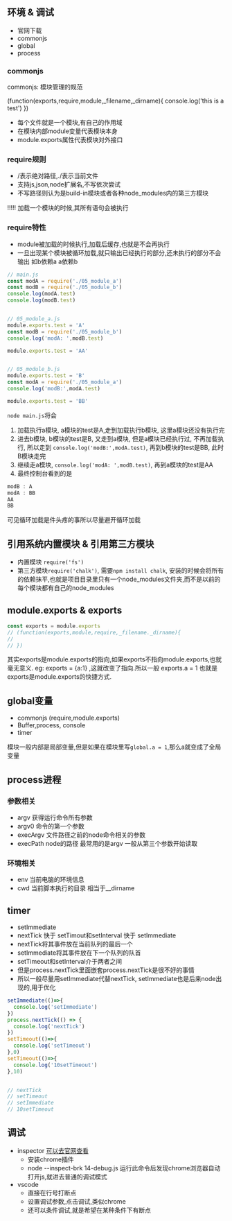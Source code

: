 ## 环境 & 调试
* 官网下载
* commonjs
* global
* process

### commonjs
commonjs: 模块管理的规范

(function(exports,require,module,_filename,_dirname){
    console.log('this is a test')
})

* 每个文件就是一个模块,有自己的作用域
* 在模块内部module变量代表模块本身
* module.exports属性代表模块对外接口

### require规则
* /表示绝对路径,./表示当前文件
* 支持js,json,node扩展名,不写依次尝试
* 不写路径则认为是build-in模块或者各种node_modules内的第三方模块

!!!!! 加载一个模块的时候,其所有语句会被执行

### require特性
* module被加载的时候执行,加载后缓存,也就是不会再执行
* 一旦出现某个模块被循环加载,就只输出已经执行的部分,还未执行的部分不会输出
如b依赖a a依赖b

```js
// main.js
const modA = require('./05_module_a')
const modB = require('./05_module_b')
console.log(modA.test)
console.log(modB.test)


// 05_module_a.js
module.exports.test = 'A'
const modB = require('./05_module_b')
console.log('modA: ',modB.test)

module.exports.test = 'AA'


// 05_module_b.js
module.exports.test = 'B'
const modA = require('./05_module_a')
console.log('modB:',modA.test)

module.exports.test = 'BB'
```

`node main.js`将会
1. 加载执行a模块, a模块的test是A,走到加载执行b模块, 这里a模块还没有执行完
2. 进去b模块, b模块的test是B, 又走到a模块, 但是a模块已经执行过, 不再加载执行, 所以走到 `console.log('modB:',modA.test)`, 再到b模块的test是BB, 此时B模块走完
3. 继续走a模块, `console.log('modA: ',modB.test)`, 再到a模块的test是AA
4. 最终控制台看到的是
```js
modB : A
modA : BB
AA
BB

```
可见循环加载是件头疼的事所以尽量避开循环加载


## 引用系统内置模块 & 引用第三方模块
* 内置模块 `require('fs')`
* 第三方模块`require('chalk')`, 需要`npm install chalk`, 安装的时候会将所有的依赖抹平,也就是项目目录里只有一个node_modules文件夹,而不是以前的每个模块都有自己的node_modules

## module.exports & exports

```js
const exports = module.exports
// (function(exports,module,require,_filename._dirname){
// 
// })
```

其实exports是module.exports的指向,如果exports不指向module.exports,也就毫无意义.
eg: exports = {a:1} ,这就改变了指向.所以一般 exports.a = 1
也就是exports是module.exports的快捷方式.

## global变量
* commonjs  (require,module.exports)
* Buffer,process, console
* timer 

模块一般内部是局部变量,但是如果在模块里写`global.a = 1`,那么a就变成了全局变量

## process进程
### 参数相关
* argv  获得运行命令所有参数
* argv0  命令的第一个参数
* execArgv 文件路径之前的node命令相关的参数
* execPath node的路径
最常用的是argv  一般从第三个参数开始读取

### 环境相关
* env  当前电脑的环境信息
* cwd 当前脚本执行的目录 相当于__dirname

## timer
* setImmediate 
* nextTick 快于 setTimout和setInterval  快于 setImmediate
* nextTick将其事件放在当前队列的最后一个
* setImmediate将其事件放在下一个队列的队首
* setTimeout和setInterval介于两者之间
* 但是process.nextTick里面嵌套process.nextTick是很不好的事情
* 所以一般尽量用setImmediate代替nextTick, setImmediate也是后来node出现的,用于优化
```js
setImmediate(()=>{
  console.log('setImmediate')
})
process.nextTick(() => {
  console.log('nextTick')
})
setTimeout(()=>{
  console.log('setTimeout')
},0)
setTimeout(()=>{
  console.log('10setTimeout')
},10)


// nextTick
// setTimeout
// setImmediate
// 10setTimeout
```


## 调试
* inspector [可以去官网查看](https://nodejs.org/en/docs/inspector/)
    - 安装chrome插件
    - node --inspect-brk 14-debug.js 运行此命令后发现chrome浏览器自动打开js,就进去普通的调试模式
* vscode
    - 直接在行号打断点
    - 设置调试参数,点击调试,类似chrome
    - 还可以条件调试,就是希望在某种条件下有断点


